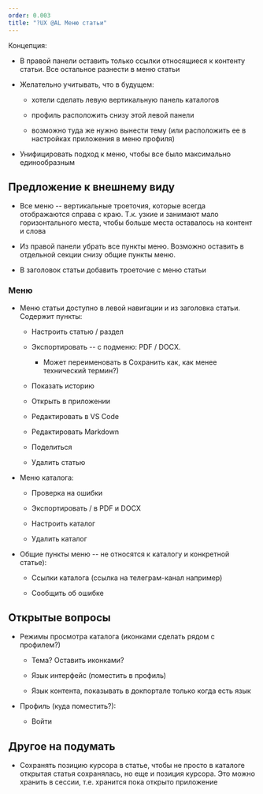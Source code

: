 ```yaml
---
order: 0.003
title: "?UX @AL Меню статьи"
---
```


Концепция:

-  В правой панели оставить только ссылки относящиеся к контенту статьи. Все остальное разнести в меню статьи

-  Желательно учитывать, что в будущем:

   -  хотели сделать левую вертикальную панель каталогов

   -  профиль расположить снизу этой левой панели

   -  возможно туда же нужно вынести тему (или расположить ее в настройках приложения в меню профиля)

-  Унифицировать подход к меню, чтобы все было максимально единообразным

## Предложение к внешнему виду

-  Все меню -- вертикальные троеточия, которые всегда отображаются справа с краю. Т.к. узкие и занимают мало горизонтального места, чтобы больше места оставалось на контент и слова

-  Из правой панели убрать все пункты меню. Возможно оставить в отдельной секции снизу общие пункты меню.

-  В заголовок статьи добавить троеточие с меню статьи

### Меню

-  Меню статьи доступно в левой навигации и из заголовка статьи. Содержит пункты:

   -  Настроить статью / раздел

   -  Экспортировать -- с подменю: PDF / DOCX.

      -  Может переименовать в Сохранить как, как менее технический термин?)

   -  Показать историю

   -  Открыть в приложении

   -  Редактировать в VS Code

   -  Редактировать Markdown

   -  Поделиться

   -  Удалить статью

-  Меню каталога:

   -  Проверка на ошибки

   -  Экспортировать / в PDF и DOCX

   -  Настроить каталог

   -  Удалить каталог

-  Общие пункты меню -- не относятся к каталогу и конкретной статье):

   -  Ссылки каталога (ссылка на телеграм-канал например)

   -  Сообщить об ошибке

## Открытые вопросы

-  Режимы просмотра каталога (иконками сделать рядом с профилем?)

   -  Тема? Оставить иконками?

   -  Язык интерфейс (поместить в профиль)

   -  Язык контента, показывать в докпортале только когда есть язык

-  Профиль (куда поместить?):

   -  Войти

## Другое на подумать

-  Сохранять позицию курсора в статье, чтобы не просто в каталоге открытая статья сохранялась, но еще и позиция курсора. Это можно хранить в сессии, т.е. хранится пока открыто приложение